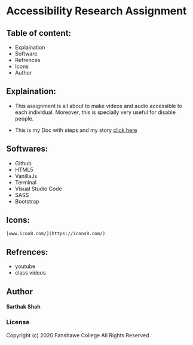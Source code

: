 # Accessibility Research Assignment

## Table of content:
* Explaination
* Software
* Refrences
* Icons
* Author

## Explaination:
* This assignment is all about to make videos and audio accessible to each individual. Moreover, this is specially very useful for disable people.

* This is my Doc with steps and my story [click here](https://docs.google.com/document/d/1poNyJ99MeubTDywn28ssIKQwbABt-ASLYcD77ihtyRQ/edit?usp=sharing)

## Softwares:
* Github
* HTML5
* VanillaJs
* Terminal
* Visual Studio Code
* SASS
* Bootstrap

## Icons:
    [www.icon8.com/](https://icons8.com/)

## Refrences:

* youtube
* class videos


## Author
#### Sarthak Shah

### License
Copyright (c) 2020 Fanshawe
College All Rights Reserved.
